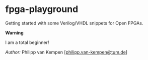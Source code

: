 # fpga-playground
Getting started with some Verilog/VHDL snippets for Open FPGAs.

**Warning**

I am a total beginner!

*Author:* Philipp van Kempen [philipp.van-kempen@tum.de]
